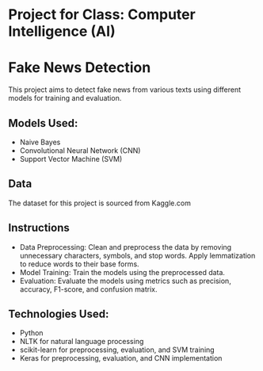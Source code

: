 # Project for Class: Computer Intelligence (AI)
# Fake News Detection
This project aims to detect fake news from various texts using different models for training and evaluation.

## Models Used:
- Naive Bayes
- Convolutional Neural Network (CNN)
- Support Vector Machine (SVM)

## Data
The dataset for this project is sourced from Kaggle.com

## Instructions
- Data Preprocessing: Clean and preprocess the data by removing unnecessary characters, symbols, and stop words. Apply lemmatization to reduce words to their base forms.
- Model Training: Train the models using the preprocessed data.
- Evaluation: Evaluate the models using metrics such as precision, accuracy, F1-score, and confusion matrix.

## Technologies Used:
- Python
- NLTK for natural language processing
- scikit-learn for preprocessing, evaluation, and SVM training
- Keras for preprocessing, evaluation, and CNN implementation
